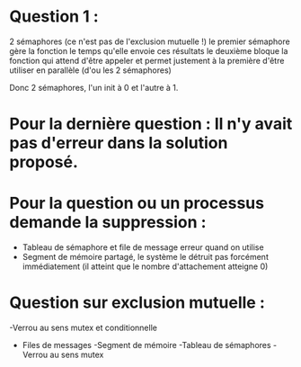 # Question 1 :

2 sémaphores (ce n'est pas de l'exclusion mutuelle !) le premier sémaphore gère la fonction le temps qu'elle envoie ces résultats
le deuxième bloque la fonction qui attend d'être appeler et permet justement à la première d'être utiliser en parallèle (d'ou les 2 sémaphores)

Donc 2 sémaphores, l'un init à 0 et l'autre à 1.

# Pour la dernière question : Il n'y avait pas d'erreur dans la solution proposé.

# Pour la question ou un processus demande la suppression :

- Tableau de sémaphore et file de message erreur quand on utilise
- Segment de mémoire partagé, le système le détruit pas forcément immédiatement (il atteint que le nombre d'attachement atteigne 0)

# Question sur exclusion mutuelle :

-Verrou au sens mutex et conditionnelle
- Files de messages
-Segment de mémoire
-Tableau de sémaphores
-Verrou au sens mutex